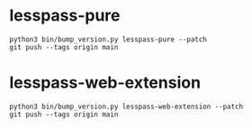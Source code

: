 # lesspass-pure

    python3 bin/bump_version.py lesspass-pure --patch
    git push --tags origin main

# lesspass-web-extension

    python3 bin/bump_version.py lesspass-web-extension --patch
    git push --tags origin main
